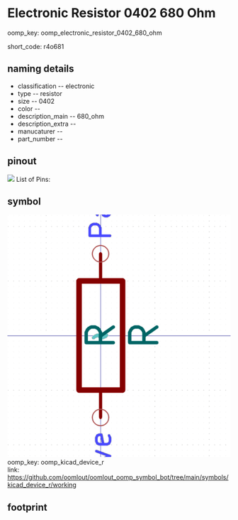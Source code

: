 # Electronic Resistor 0402 680 Ohm
oomp_key: oomp_electronic_resistor_0402_680_ohm  

short_code: r4o681
## naming details
* classification -- electronic
* type -- resistor
* size -- 0402
* color -- 
* description_main -- 680_ohm
* description_extra -- 
* manucaturer -- 
* part_number -- 
## pinout
![](working_pinout_600.png)
List of Pins:

## symbol

![](symbol/0/working/working_600.png)  
oomp_key: oomp_kicad_device_r  
link: https://github.com/oomlout/oomlout_oomp_symbol_bot/tree/main/symbols/kicad_device_r/working  


## footprint
